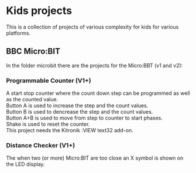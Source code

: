 # Kids projects
This is a collection of projects of various complexity for kids for various platforms.  

## BBC Micro:BIT  
In the folder microbit there are the projects for the Micro:BBT (v1 and v2):  

### Programmable Counter (V1+)  
A start stop counter where the count down step can be programmed as well as the counted value.  
Button A is used to increase the step and the count values.  
Button B is used to dencrease the step and the count values.  
Button A+B is used to move from step to counter to start phases.    
Shake is used to reset the counter.  
This project needs the Kitronik :VIEW text32 add-on.   

### Distance Checker (V1+)  
The when two (or more) Micro:BIT are too close an X symbol is shown on the LED display.  
